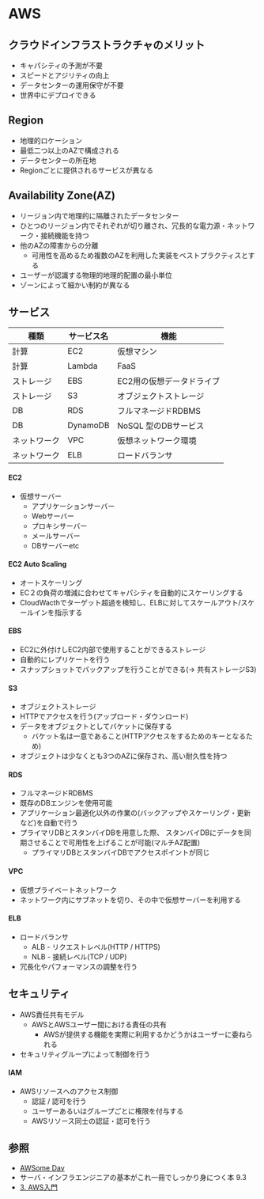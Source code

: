 # AWS
## クラウドインフラストラクチャのメリット
- キャパシティの予測が不要
- スピードとアジリティの向上
- データセンターの運用保守が不要
- 世界中にデプロイできる

## Region
- 地理的ロケーション
- 最低二つ以上のAZで構成される
- データセンターの所在地
- Regionごとに提供されるサービスが異なる

## Availability Zone(AZ)
- リージョン内で地理的に隔離されたデータセンター
- ひとつのリージョン内でそれぞれが切り離され、冗長的な電力源・ネットワーク・接続機能を持つ
- 他のAZの障害からの分離
  - 可用性を高めるため複数のAZを利用した実装をベストプラクティスとする
- ユーザーが認識する物理的地理的配置の最小単位
- ゾーンによって細かい制約が異なる

## サービス

| 種類         | サービス名 | 機能                      |
| -            | -          | -                         |
| 計算         | EC2        | 仮想マシン                |
| 計算         | Lambda     | FaaS                      |
| ストレージ   | EBS        | EC2用の仮想データドライブ |
| ストレージ   | S3         | オブジェクトストレージ    |
| DB           | RDS        | フルマネージドRDBMS       |
| DB           | DynamoDB   | NoSQL 型のDBサービス      |
| ネットワーク | VPC        | 仮想ネットワーク環境      |
| ネットワーク | ELB        | ロードバランサ            |

#### EC2
- 仮想サーバー
  - アプリケーションサーバー
  - Webサーバー
  - プロキシサーバー
  - メールサーバー
  - DBサーバーetc

#### EC2 Auto Scaling
- オートスケーリング
- EC２の負荷の増減に合わせてキャパシティを自動的にスケーリングする
- CloudWacthでターゲット超過を検知し、ELBに対してスケールアウト/スケールインを指示する

#### EBS
- EC2に外付けしEC2内部で使用することができるストレージ
- 自動的にレプリケートを行う
- スナップショットでバックアップを行うことができる(-> 共有ストレージS3)

#### S3
- オブジェクトストレージ
- HTTPでアクセスを行う(アップロード・ダウンロード)
- データをオブジェクトとしてバケットに保存する
  - バケット名は一意であること(HTTPアクセスをするためのキーとなるため)
- オブジェクトは少なくとも3つのAZに保存され、高い耐久性を持つ

#### RDS
- フルマネージドRDBMS
- 既存のDBエンジンを使用可能
- アプリケーション最適化以外の作業の(バックアップやスケーリング・更新など)を自動で行う
- プライマリDBとスタンバイDBを用意した際、
  スタンバイDBにデータを同期させることで可用性を上げることが可能(マルチAZ配置)
  - プライマリDBとスタンバイDBでアクセスポイントが同じ

#### VPC
- 仮想プライベートネットワーク
- ネットワーク内にサブネットを切り、その中で仮想サーバーを利用する

#### ELB
- ロードバランサ
  - ALB - リクエストレベル(HTTP / HTTPS)
  - NLB - 接続レベル(TCP / UDP)
- 冗長化やパフォーマンスの調整を行う

## セキュリティ
- AWS責任共有モデル
  - AWSとAWSユーザー間における責任の共有
    - AWSが提供する機能を実際に利用するかどうかはユーザーに委ねられる
- セキュリティグループによって制御を行う

#### IAM
- AWSリソースへのアクセス制御
  - 認証 / 認可を行う
  - ユーザーあるいはグループごとに権限を付与する
  - AWSリソース同士の認証・認可を行う

## 参照
- [AWSome Day](https://aws.amazon.com/jp/about-aws/events/awsomeday/)
- サーバ・インフラエンジニアの基本がこれ一冊でしっかり身につく本 9.3
- [3. AWS入門](https://tomomano.github.io/learn-aws-by-coding/#sec_aws_general_introduction)
